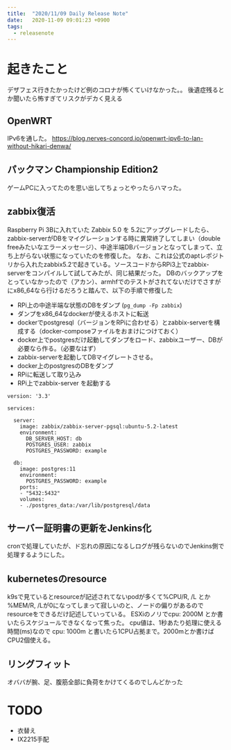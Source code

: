 ```yaml
---
title:  "2020/11/09 Daily Release Note"
date:   2020-11-09 09:01:23 +0900
tags:
  - releasenote
---
```


# 起きたこと

デザフェス行きたかったけど例のコロナが怖くていけなかった。。
後遺症残るとか聞いたら怖すぎてリスクがデカく見える

## OpenWRT

IPv6を通した。
https://blog.nerves-concord.io/openwrt-ipv6-to-lan-without-hikari-denwa/

## パックマン Championship Edition2

ゲームPCに入ってたのを思い出してちょっとやったらハマった。

## zabbix復活

Raspberry Pi 3Bに入れていた Zabbix 5.0 を 5.2にアップグレードしたら、zabbix-serverがDBをマイグレーションする時に異常終了してしまい（double freeみたいなエラーメッセージ）、中途半端DBバージョンとなってしまって、立ち上がらない状態になっていたのを修復した。
なお、これは公式のaptレポジトリから入れたzabbix5.2で起きている。ソースコードからRPi3上でzabbix-serverをコンパイルして試してみたが、同じ結果だった。
DBのバックアップをとっていなかったので（アカン）、armhfでのテストがされてないだけでさすがにx86_64なら行けるだろうと踏んで、以下の手順で修復した

* RPi上の中途半端な状態のDBをダンプ (`pg_dump -Fp zabbix`)
* ダンプをx86_64なdockerが使えるホストに転送
* dockerでpostgresql（バージョンをRPiに合わせる）とzabbix-serverを構成する（docker-composeファイルをおまけにつけておく）
* docker上でpostgresだけ起動してダンプをロード、zabbixユーザー、DBが必要なら作る。（必要なはず）
* zabbix-serverを起動してDBマイグレートさせる。
* docker上のpostgresのDBをダンプ
* RPiに転送して取り込み
* RPi上でzabbix-server を起動する

```
version: '3.3'

services:

  server:
    image: zabbix/zabbix-server-pgsql:ubuntu-5.2-latest
    environment:
      DB_SERVER_HOST: db
      POSTGRES_USER: zabbix
      POSTGRES_PASSWORD: example

  db:
    image: postgres:11
    environment:
      POSTGRES_PASSWORD: example
    ports:
    - "5432:5432"
    volumes:
    - ./postgres_data:/var/lib/postgresql/data
```

## サーバー証明書の更新をJenkins化

cronで処理していたが、ド忘れの原因になるしログが残らないのでJenkins側で処理するようにした。

## kubernetesのresource

k9sで見ているとresourceが記述されてないpodが多くて%CPU/R, /L とか %MEM/R, /Lが0になってしまって寂しいのと、ノードの偏りがあるのでresourceをできるだけ記述していっている。 ESXiのノリでcpu: 2000M とか書いたらスケジュールできなくなって焦った。
cpu値は、1秒あたり処理に使える時間(ms)なので cpu: 1000m と書いたら1CPU占拠まで。2000mとか書けばCPU2個使える。

## リングフィット

オババが腕、足、腹筋全部に負荷をかけてくるのでしんどかった

# TODO 

* 衣替え
* IX2215手配